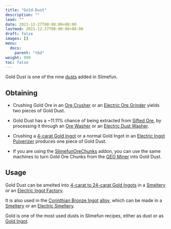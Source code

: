 ```yaml
---
title: "Gold-Dust"
description: ""
lead: ""
date: 2021-12-27T00:00:00+08:00
lastmod: 2021-12-27T00:00:00+08:00
draft: false
images: []
menu: 
  docs:
    parent: "tbd"
weight: 999
toc: false
---
```


Gold Dust is one of the nine [dusts](/docs/slimefun/dusts) added in Slimefun.

## Obtaining

- Crushing Gold Ore in an [Ore Crusher](/docs/slimefun/ore-crusher) or an [Electric Ore Grinder](/docs/slimefun/electric-ore-grinder) yields two pieces of Gold Dust.

- Gold Dust has a ~11.11% chance of being extracted from [Sifted Ore](/docs/slimefun/sifted-ore), by processing it through an [Ore Washer](/docs/slimefun/ore-washer) or an [Electric Dust Washer](/docs/slimefun/electric-dust-washer).
- Crushing a [4-carat Gold Ingot](/docs/slimefun/gold-ingot#gold-ingot-4-carat)  or a normal Gold Ingot in an [Electric Ingot Pulverizer](/docs/slimefun/electric-ingot-pulverizer) produces one piece of Gold Dust.
- If you are using the [SlimefunOreChunks](/docs/slimefun/addons#official-addons) addon, you can use the same machines to turn Gold Ore Chunks from the [GEO Miner](/docs/slimefun/geo-miner) into Gold Dust.

## Usage

Gold Dust can be smelted into [4-carat to 24-carat Gold Ingots](/docs/slimefun/gold-ingot) in a [Smeltery](/docs/slimefun/smeltery) or an [Electric Ingot Factory](/docs/slimefun/electric-ingot-factory).

It is also used in the [Corinthian Bronze Ingot](/docs/slimefun/corinthian-bronze-ingot) [alloy](/docs/slimefun/ingots#alloys), which can be made in a [Smeltery](/docs/slimefun/smeltery) or an [Electric Smeltery](/docs/slimefun/electric-smeltery).

Gold is one of the most used dusts in Slimefun recipes, either as dust or as [Gold Ingot](/docs/slimefun/gold-ingot).

